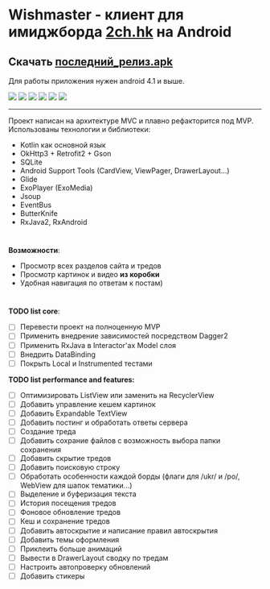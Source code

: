 Wishmaster - клиент для имиджборда <a href="2ch.hk">2ch.hk</a> на Android
=========================
Скачать <a href="https://github.com/koresuniku/Wishmaster-v3/releases/download/v3.0.2-alpha/wishmaster-v3.0.2-alpha.apk">последний_релиз.apk</a>
-------------------------
Для работы приложения нужен android 4.1 и выше.

![](https://image.ibb.co/cworsF/main.jpg) ![](https://image.ibb.co/bOLAma/main_btrd.jpg) ![](https://image.ibb.co/mPt2zv/b_board.jpg) ![](https://image.ibb.co/fZyfma/b_thread.jpg) ![](https://image.ibb.co/kqXeev/gallery.jpg) ![](https://image.ibb.co/mp2qma/video.jpg)
______________________________________
Проект написан на архитектуре MVC и плавно рефакторится под MVP. Использованы технологии и библиотеки:
* Kotlin как основной язык
* OkHttp3 + Retrofit2 + Gson
* SQLite
* Android Support Tools (CardView, ViewPager, DrawerLayout...)
* Glide
* ExoPlayer (ExoMedia)
* Jsoup
* EventBus
* ButterKnife
* RxJava2, RxAndroid
# 

**Возможности**:
* Просмотр всех разделов сайта и тредов
* Просмотр картинок и видео **из коробки**
* Удобная навигация по ответам к постам)
#

**TODO list core**:
- [ ] Перевести проект на полноценную MVP
- [ ] Применить внедрение зависимостей посредством Dagger2
- [ ] Применить RxJava в Interactor'ах Model слоя
- [ ] Внедрить DataBinding
- [ ] Покрыть Local и Instrumented тестами

**TODO list performance and features:**
- [ ] Оптимизировать ListView или заменить на RecyclerView
- [ ] Добавить управление кешем картинок
- [ ] Добавить Expandable TextView
- [ ] Добавить постинг и обработать ответы сервера
- [ ] Создание треда
- [ ] Добавить сохрание файлов с возможность выбора папки сохранения
- [ ] Добавить скрытие тредов
- [ ] Добавить поисковую строку
- [ ] Обработать особенности каждой борды (флаги для /ukr/ и /po/, WebView для шапок тематики...)
- [ ] Выделение и буферизация текста
- [ ] История посещения тредов
- [ ] Фоновое обновление тредов
- [ ] Кеш и сохранение тредов
- [ ] Добавить автоскрытие и написание правил автоскрытия
- [ ] Добавить темы оформления
- [ ] Приклеить больше анимаций
- [ ] Вывести в DrawerLayout сводку по тредам
- [ ] Настроить автопроверку обновлений
- [ ] Добавить стикеры
